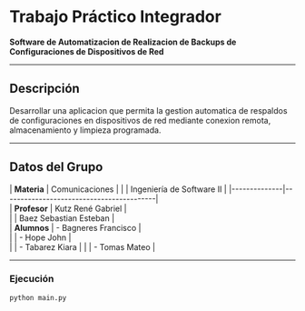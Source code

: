 # Trabajo Práctico Integrador
**Software de Automatizacion de Realizacion de Backups de Configuraciones de Dispositivos de Red**  

---

## **Descripción**  
Desarrollar una aplicacion que permita la gestion automatica de respaldos de configuraciones en dispositivos de red mediante conexion remota, almacenamiento y limpieza programada.

---

## **Datos del Grupo**  
| **Materia**  | Comunicaciones                           |
|              | Ingeniería de Software II                | 
|--------------|------------------------------------------|  
| **Profesor** | Kutz René Gabriel                        |  
|              | Baez Sebastian Esteban                   |  
| **Alumnos**  | - Bagneres Francisco                     |  
|              | - Hope John                              |  
|              | - Tabarez Kiara                          |
|              | - Tomas Mateo                            |   

---

### **Ejecución**  
```bash
python main.py
